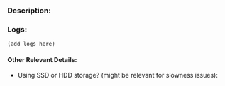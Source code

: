 ### Description:

<!-- Where possible, please provide the steps to reproduce the problem -->



### Logs:

<!-- Adapt logs a lot of useful information -->
<!-- Please include a copy of logs from your tests: -->
<!-- - Add to .env.testing: ADAPT_LOG_LARAVEL=true and ADAPT_LOG_VERBOSITY=2 -->
<!-- - Run your tests -->
<!-- - And then copy from your log file: `storage/logs/laravel.log` -->
<!-- Please only include logs from the first one or two tests -->

```
(add logs here)
```



#### Other Relevant Details:

- Using SSD or HDD storage? (might be relevant for slowness issues): 
